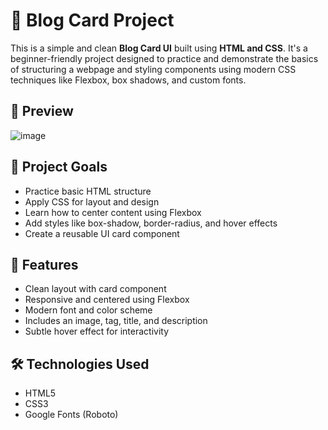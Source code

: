 # 📰 Blog Card Project

This is a simple and clean **Blog Card UI** built using **HTML and CSS**. It's a beginner-friendly project designed to practice and demonstrate the basics of structuring a webpage and styling components using modern CSS techniques like Flexbox, box shadows, and custom fonts.

## 📸 Preview
![image](https://github.com/user-attachments/assets/348dd3b2-3599-4b16-9aa7-0b723ebb4738)


## 🎯 Project Goals

- Practice basic HTML structure
- Apply CSS for layout and design
- Learn how to center content using Flexbox
- Add styles like box-shadow, border-radius, and hover effects
- Create a reusable UI card component


## 🚀 Features

- Clean layout with card component
- Responsive and centered using Flexbox
- Modern font and color scheme
- Includes an image, tag, title, and description
- Subtle hover effect for interactivity


## 🛠️ Technologies Used

- HTML5
- CSS3
- Google Fonts (Roboto)
